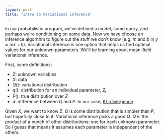 ```yaml
---
layout: post
title: "Intro to Variational Inference"
---
```


In our probabilistic program, we've defined a model, some query, and perhaps we're conditioning on some data. Now we have choose an inference algorithm to figure out the stuff we don't know (e.g. $m$ and $b$ in $y=mx + b$). Variational inference is one option that helps us find optimal values for our unknown parameters. We'll be learning about mean-field variational inference.

First, some definitions:

- $Z$: unknown variables
- $X$: data
- $Q()$: variational distribution
- $q()$: distribution for an individual parameter, $Z_i$
- $P()$: true distribution over $Z$
- $d$: difference between $Q$ and $P$. In our case, [KL-divergence](https://en.wikipedia.org/wiki/Kullback%E2%80%93Leibler_divergence)

Given $X$, we want to know $Z$. $Q$ is some distribution that is simpler than $P$, but hopefully close to it. Variational inference picks a good $Q$. $Q$ is the product of a bunch of other distributions: one for each unknown parameter. So I guess that means it assumes each parameter is independent of the others.



